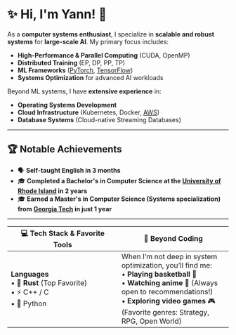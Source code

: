 # ✨ Hi, I'm Yann! 👋  

As a **computer systems enthusiast**, I specialize in **scalable and robust systems** for **large-scale AI**. My primary focus includes:  
- **High-Performance & Parallel Computing** (CUDA, OpenMP)  
- **Distributed Training** (EP, DP, PP, TP)  
- **ML Frameworks** ([PyTorch](https://pytorch.org/), [TensorFlow](https://www.tensorflow.org/))  
- **Systems Optimization** for advanced AI workloads  

Beyond ML systems, I have **extensive experience** in:
- **Operating Systems Development**  
- **Cloud Infrastructure** (Kubernetes, Docker, [AWS](https://aws.amazon.com/))  
- **Database Systems** (Cloud-native Streaming Databases)  

---

## 🏆 **Notable Achievements**  
- 🗣️ **Self-taught English in 3 months**  
- 🎓 **Completed a Bachelor's in Computer Science at the [University of Rhode Island](https://www.uri.edu/) in 2 years**  
- 🎓 **Earned a Master's in Computer Science (Systems specialization) from [Georgia Tech](https://www.cc.gatech.edu/) in just 1 year**  

---

<table>
  <thead>
    <tr>
      <th style="width:50%; text-align:center;">💻 Tech Stack & Favorite Tools</th>
      <th style="width:50%; text-align:center;">🏀 Beyond Coding</th>
    </tr>
  </thead>
  <tbody>
    <tr>
      <td>
        <strong>Languages</strong><br>
        • 🦀 <strong>Rust</strong> (Top Favorite)<br>
        • ⚡ C++ / C<br>
        • 🐍 Python
      </td>
      <td>
        When I’m not deep in system optimization, you’ll find me:<br>
        • <strong>Playing basketball</strong> 🏀<br>
        • <strong>Watching anime</strong> 🎥 (Always open to recommendations!)<br>
        • <strong>Exploring video games</strong> 🎮 (Favorite genres: Strategy, RPG, Open World)
      </td>
    </tr>
  </tbody>
</table>
